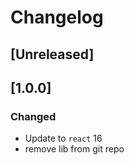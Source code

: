 # Changelog

## [Unreleased]

## [1.0.0]

### Changed

- Update to `react` 16
- remove lib from git repo


